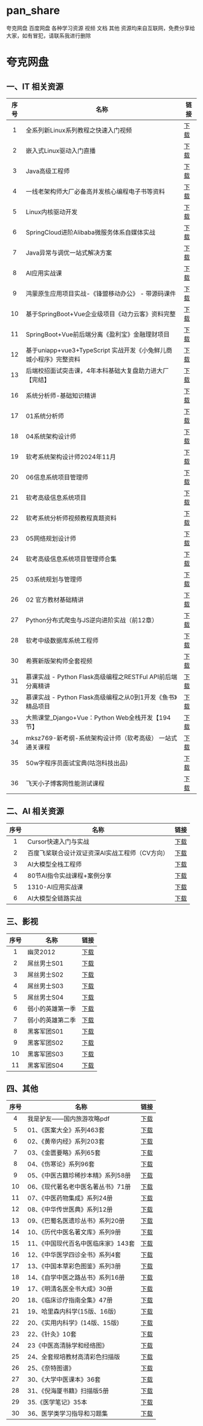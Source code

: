 # pan_share
夸克网盘 百度网盘 各种学习资源 视频 文档 其他
资源均来自互联网，免费分享给大家，如有冒犯，请联系我进行删除

# 夸克网盘
## 一、IT 相关资源

| 序号 | 名称 | 链接 |
|:----:| ---- | ---- |
|1|全系列新Linux系列教程之快速入门视频|[下载](https://pan.quark.cn/s/a7b176cc6edb)|
|2|嵌入式Linux驱动入门直播	|[下载](https://pan.quark.cn/s/c4eca3634a33)|
|3|Java高级工程师|	[下载](https://pan.quark.cn/s/cf021176b2c4)|
|4|一线老架构师大厂必备高并发核心编程电子书等资料|	[下载](https://pan.quark.cn/s/aefd9a0820ec)|
|5|Linux内核驱动开发	|[下载](https://pan.quark.cn/s/dd7f57d0ab3e)|
|6|SpringCloud进阶Alibaba微服务体系自媒体实战|	[下载](https://pan.quark.cn/s/3c0fa11be64c)|
|7|Java异常与调优一站式解决方案|	[下载](https://pan.quark.cn/s/ebc9ee4fd485)|
|8|AI应用实战课|	[下载](https://pan.quark.cn/s/7b565ded65b1)|
|9|鸿蒙原生应用项目实战-《锋盟移动办公》 - 带源码课件	|[下载](https://pan.quark.cn/s/f863effb5732)|
|10|基于SpringBoot+Vue企业级项目《动力云客》资料完整|	[下载](https://pan.quark.cn/s/9923e228b08d)|
|11|SpringBoot+Vue前后端分离《盈利宝》金融理财项目	|[下载](https://pan.quark.cn/s/6bacb1c4facd)|
|12|基于uniapp+vue3+TypeScript 实战开发《小兔鲜儿商城小程序》完整资料	|[下载](https://pan.quark.cn/s/7e8687d971f0)|
|13|后端校招面试突击课，4年本科基础大复盘助力进大厂【完结】|	[下载](https://pan.quark.cn/s/00ddb63740fd)|
|16|	系统分析师-基础知识精讲	|[下载](https://pan.quark.cn/s/1099215ba3ac)|
|17|	01系统分析师	|[下载](https://pan.quark.cn/s/90269181d411)|
|18|	04系统架构设计师	|[下载](https://pan.quark.cn/s/f807beb08fff)|
|19|	软考系统架构设计师2024年11月|[下载](https://pan.quark.cn/s/693dd39af025)|
|20|	06信息系统项目管理师	|[下载](https://pan.quark.cn/s/72fed591f5d7)|
|21|	软考高级信息系统项目	|[下载](https://pan.quark.cn/s/34b20488f6dd)|
|22|	软考系统分析师视频教程真题资料	|[下载](https://pan.quark.cn/s/7a4d6096278f)|
|23|	05网络规划设计师	|[下载](https://pan.quark.cn/s/f2d5602be18a)|
|24|	软考高级信息系统项目管理师合集	|[下载](https://pan.quark.cn/s/72231576bf45)|
|25|	03系统规划与管理师	|[下载](https://pan.quark.cn/s/219ebdda1fdc)|
|26|	02 官方教材基础精讲	|[下载](https://pan.quark.cn/s/1e962d6fff81)|
|27|	Python分布式爬虫与JS逆向进阶实战（前12章）	|[下载](https://pan.quark.cn/s/78574d263b14)|
|28|	软考中级数据库系统工程师|	[下载](https://pan.quark.cn/s/af1ddc678bd2)|
|30|	希赛新版架构师全套视频	|	[下载](https://pan.quark.cn/s/aa1a1a9e9e15)|
|31|	慕课实战 - Python Flask高级编程之RESTFul API前后端分离精讲	|[下载](https://pan.quark.cn/s/0c560a90d304)|
|32|	慕课实战 - Python Flask高级编程之从0到1开发《鱼书》精品项目	|[下载](https://pan.quark.cn/s/0099057b1e49)|
|33|	大熊课堂_Django+Vue：Python Web全栈开发【194节】	|[下载](https://pan.quark.cn/s/1baf428f1670)|
|34|	mksz769-新考纲-系统架构设计师（软考高级） 一站式通关课程	|[下载](https://pan.quark.cn/s/e194d2bdbe7f)|
|35|	50w字程序员面试宝典(咕泡科技出品)	|[下载](https://pan.quark.cn/s/6d379b3feceb)|
|36|	飞天小子博客网性能测试课程	|[下载](https://pan.quark.cn/s/72598c14c882)|

## 二、AI 相关资源
| 序号 | 名称 | 链接 |
|:----:| ---- | ---- |
|1|	Cursor快速入门与实战|	[下载](https://pan.quark.cn/s/3c23741f2493)|
|2|	百度飞桨联合设计双证资深AI实战工程师（CV方向）|	[下载](https://pan.quark.cn/s/fd89963edae9)|
|3|	AI大模型全栈工程师|	[下载](https://pan.quark.cn/s/fbc481fe0d17)|
|4|	80节AI指令实战课程+案例分享	|	[下载](https://pan.quark.cn/s/72037be606bf)|
|5|	1310-AI应用实战课	|	[下载](https://pan.quark.cn/s/df502e5b4284)|
|6|	AI大模型全链路实战	|	[下载](https://pan.quark.cn/s/fdda25d82324)|

## 三、影视
| 序号 | 名称 | 链接 |
|:----:| ---- | ---- |
|1|	幽灵2012|[下载](https://pan.quark.cn/s/f097a23a5ecf)|
|2|	屌丝男士S01|[下载](https://pan.quark.cn/s/fe604b0899c2)|
|3|	屌丝男士S02	|[下载](https://pan.quark.cn/s/7e95da7972c8)|
|4|	屌丝男士S03	|[下载](https://pan.quark.cn/s/94dafd40dec1)|
|5|	屌丝男士S04	|[下载](https://pan.quark.cn/s/b41aa5576f9c)|
|6|	弱小的英雄第一季|[下载](https://pan.quark.cn/s/c9b4f0533b09)|
|7|	弱小的英雄第二季|[下载](https://pan.quark.cn/s/a891c40ea12f)|
|8|	黑客军团S01	|[下载](https://pan.quark.cn/s/81c0cdd5654b)|
|9|	黑客军团S02	|[下载](https://pan.quark.cn/s/b6774a0847f2)|
|10|黑客军团S03	|[下载](https://pan.quark.cn/s/f7874c7a9db0)|
|11|黑客军团S04	|[下载](https://pan.quark.cn/s/55f10eebdbf8)|



## 四、其他
|序号 | 名称 | 链接 |
|:----:| ---- | ---- |
|4|	我是驴友——国内旅游攻略pdf	|[下载](https://pan.quark.cn/s/475bbed441f1)|
|5|	01、《医案大全》系列463套	|[下载](https://pan.quark.cn/s/47ea928ffedb)|
|6|	02、《黄帝内经》系列203套	|[下载](https://pan.quark.cn/s/4426c455bd50)|
|7|	03、《金匮要略》系列65套	|[下载](https://pan.quark.cn/s/33b1622a523a)|
|8|	04、《伤寒论》系列96套	|[下载](https://pan.quark.cn/s/faeae1c1295a)|
|9|	05、《中医古籍珍稀抄本精》系列58册	|[下载](https://pan.quark.cn/s/03d608787116)|
|10|	06、《现代著名老中医名著丛书》71册	|[下载](https://pan.quark.cn/s/9364768652c7)|
|11|	07、《中医药物集成》系列24册	|[下载](https://pan.quark.cn/s/efc0c193b553)|
|12|	08、《中华传世医典》系列12册	|[下载](https://pan.quark.cn/s/11617644a000)|
|13|	09、《巴蜀名医遗珍丛书》系列20册	|[下载](https://pan.quark.cn/s/646d6bf21d9d)|
|14|	10、《历代中医名著文库》系列9册	|[下载](https://pan.quark.cn/s/fcd752adb335)|
|15|	11、《中国现代百名中医临床家》143套	|[下载](https://pan.quark.cn/s/2c4136fe2ff1)|
|16|	12、《中华医学四诊全书》系列4套	|[下载](https://pan.quark.cn/s/e6c429124614)|
|17|	13、《中国本草彩色图鉴》系列3册	|[下载](https://pan.quark.cn/s/251fdd48760b)|
|18|	14、《自学中医之路丛书》系列16册	|[下载](https://pan.quark.cn/s/5e1f4544fa2c)|
|19|	17、《明清名医全书大成》30册	|[下载](https://pan.quark.cn/s/4054f9140418)|
|20|	18、《临床诊疗指南全集》47册	|[下载](https://pan.quark.cn/s/1311743aac48)|
|21|	19、哈里森内科学(15版、16版)	|[下载](https://pan.quark.cn/s/460d36da6bb1)|
|22|	20、《实用内科学》(14版、15版)	|[下载](https://pan.quark.cn/s/2d33b347b7da)|
|23|	22、《针灸》10套	|[下载](https://pan.quark.cn/s/07f4cae5e587)|
|24|	23《中医高清脉学和经络图》	|[下载](https://pan.quark.cn/s/cdb353b33c7e)|
|25|	24、全套规培教材高清彩色扫描版	|[下载](https://pan.quark.cn/s/72248f41877a)|
|26|	25、《奈特图谱》	|[下载](https://pan.quark.cn/s/5fdd37f51db9)|
|27|	30、《大学中医课本》36套	|[下载](https://pan.quark.cn/s/cd53a251a2db)|
|28|	31、《倪海厦书籍》扫描版5册	|[下载](https://pan.quark.cn/s/c1863da7e889)|
|29|	35.《医学笔记》35本	|[下载](https://pan.quark.cn/s/f8a68946bf9e)|
|30|	36、医学类学习指导和习题集	|[下载](https://pan.quark.cn/s/e5fb5fbee54b)|